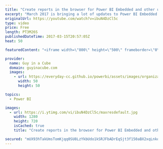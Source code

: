 ```yaml
---
title: "Create reports in the browser for Power BI Embedded and other updates"
excerpt: "March 2017 is bringing a lot of updates to Power BI Embedded including the ability to create reports within the browser.  In this video, I'll use the updated JavaScript report embed sample to show some of the new things you can do within Power BI embedded.  Power BI Embedded Documentation: https://docs.microsoft.com/en-us/azure/power-bi-embedded/power-bi-embedded-get-started"
originalUrl: https://youtube.com/watch?v=ibuN4DzCl5c
type: video
price: Free
length: PT3M26S
publishedDateTime: 2017-03-15T20:57:05Z
heat: 50

featuredContent: "<iframe width=\"800\" height=\"500\" frameborder=\"0\" src=\"https://www.youtube.com/embed/ibuN4DzCl5c\" allow=\"accelerometer; autoplay; encrypted-media; gyroscope; picture-in-picture\" allowfullscreen></iframe>"

provider:
  name: Guy in a Cube
  domain: guyinacube.com
  images:
    - url: https://everyday-cc.github.io/powerbi/assets/images/organizations/guyinacube.com-50x50.jpg
      width: 50
      height: 50

topics:
  - Power BI

images:
  - url: https://i.ytimg.com/vi/ibuN4DzCl5c/maxresdefault.jpg
    width: 1280
    height: 720
    isCached: true
    title: "Create reports in the browser for Power BI Embedded and other updates"

secured: "mUX93hTakUmsTomKjqq0SU8LzYkbUdo1kSRJFbADrEqSjt3f150aBX2xqLnkqri8gn25/BduSyeBn8FGeTxxJk9WuCIcUcnu7r1IbOK970UsqqiZBmN3U77XkotCNlgbRPkIzN075fYcFZCpVxT/fzYqRlqhRbNyzqyOAnf8+iXMObmUHQEK8bsUJcqHOKpmaAVOvlXOze9PsWEpLxtGLEmqujXTeCMVAO6f3uXZ6ZZ9Q7mbLUcHk24ZOY2m9fK3zq84CZhF0SSgGmFkjGMmqyfJ27+85X7oLAIGFMK5d2JK1pTjdNhCdJ/LIO1K3SfYPnUpe38tW4XH294XsYGYyXhmN9THsMLVQhuYRddKnP/HrbP58O1F7IZSOzf6NrkKypeIPFdxSn628hOKKyijSFrky1eNgZ9rMyAonqO9h+8=;8eEr/lx5g9qDu/evwXNU4w=="
---
```


